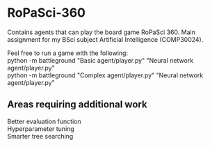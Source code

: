 # RoPaSci-360
Contains agents that can play the board game RoPaSci 360. Main assignment for my BSci subject Artificial Intelligence (COMP30024).

Feel free to run a game with the following:  
python -m battleground "Basic agent/player.py" "Neural network agent/player.py"  
python -m battleground "Complex agent/player.py" "Neural network agent/player.py"  

## Areas requiring additional work
Better evaluation function  
Hyperparameter tuning  
Smarter tree searching
